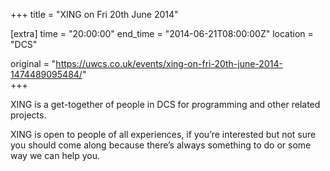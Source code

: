 +++
title = "XING on Fri 20th June 2014"

[extra]
time = "20:00:00"
end_time = "2014-06-21T08:00:00Z"
location = "DCS"

original = "https://uwcs.co.uk/events/xing-on-fri-20th-june-2014-1474489095484/"    
+++

XING is a get-together of people in DCS for programming and other related projects.

XING is open to people of all experiences, if you’re interested but not sure you should come along because there’s always something to do or some way we can help you.

